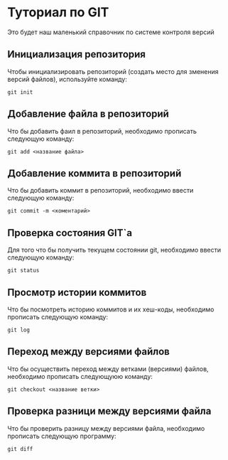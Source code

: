 # Туториал по GIT
Это будет наш маленький справочник по системе контроля версий

## Инициализация репозитория

Чтобы инициализировать репозиторий (создать место для зменения версий файлов), используйте команду:

```
git init
```

## Добавление файла в репозиторий 

Что бы добавить фаил в репозиторий, необходимо прописать следующую команду:
```
git add <название файла>
```
## Добавление коммита в репозиторий

Что бы добавить коммит в репозиторий, необходимо ввести следующую команду:

```
git commit -m <коментарий>
```
## Проверка состояния GIT`а

Для того что бы получить текущем состоянии git, необходимо ввести следующую команду:

```
git status
```

## Просмотр истории коммитов 

Что бы посмотреть историю коммитов и их хеш-коды, необходимо прописать следующую команду:
```
git log
```
## Переход между версиями файлов 
Что бы осуществить переход между ветками (версиями) файлов, необходимо прописать следующуюю команду:

```
git checkout <название ветки>
```
## Проверка разници между версиями файла
Что бы проверить разницу между версиями файла, необходимо прописать следующую программу:

```
git diff
```
